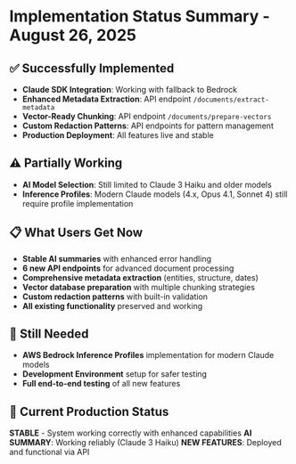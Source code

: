 # Implementation Status Summary - August 26, 2025

## ✅ Successfully Implemented
- **Claude SDK Integration**: Working with fallback to Bedrock
- **Enhanced Metadata Extraction**: API endpoint `/documents/extract-metadata` 
- **Vector-Ready Chunking**: API endpoint `/documents/prepare-vectors`
- **Custom Redaction Patterns**: API endpoints for pattern management
- **Production Deployment**: All features live and stable

## ⚠️ Partially Working
- **AI Model Selection**: Still limited to Claude 3 Haiku and older models
- **Inference Profiles**: Modern Claude models (4.x, Opus 4.1, Sonnet 4) still require profile implementation

## 📋 What Users Get Now
- **Stable AI summaries** with enhanced error handling
- **6 new API endpoints** for advanced document processing
- **Comprehensive metadata extraction** (entities, structure, dates)
- **Vector database preparation** with multiple chunking strategies
- **Custom redaction patterns** with built-in validation
- **All existing functionality** preserved and working

## 🔧 Still Needed
- **AWS Bedrock Inference Profiles** implementation for modern Claude models
- **Development Environment** setup for safer testing
- **Full end-to-end testing** of all new features

## 🎯 Current Production Status
**STABLE** - System working correctly with enhanced capabilities
**AI SUMMARY**: Working reliably (Claude 3 Haiku)
**NEW FEATURES**: Deployed and functional via API